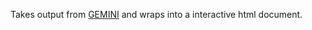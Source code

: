 Takes output from [GEMINI](http://gemini.readthedocs.io) and wraps into a interactive html document. 
